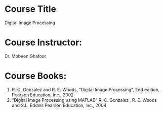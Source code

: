 # Course Title
   Digital Image Processing

# Course Instructor: 
   Dr. Mobeen Ghafoor 

# Course Books:
  1. R. C. Gonzalez and R. E. Woods, “Digital Image Processing”, 2nd edition, Pearson Education, Inc., 2002
  2. “Digital Image Processing using MATLAB” R. C. Gonzalez , R. E. Woods and S.L. Eddins Pearson Education, Inc., 2004
